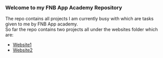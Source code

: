 <h3>Welcome to my FNB App Academy Repository</h3>

<p> 
  The repo contains all projects I am currently busy with which are tasks given to me by FNB App academy.
  <br>
  So far the repo contains two projects all under the websites folder which are:
  <ul>
    <li><a href="https://github.com/IamLuckyT/FNB-App-Academy/tree/main/Website1"> Website1</a></li>
    <li><a href="https://github.com/IamLuckyT/FNB-App-Academy/tree/main/Website2"> Website2</a></li>
  </ul>

</p>
